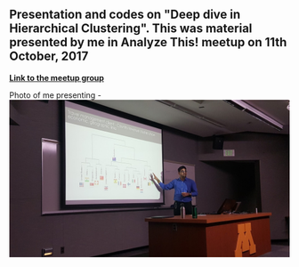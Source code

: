 ## Presentation and codes on "Deep dive in Hierarchical Clustering". This was material presented by me in Analyze This! meetup on 11th October, 2017

**[Link to the meetup group](https://www.meetup.com/AnalyzeThis/events/243463503/)**

Photo of me presenting -
![alt text](https://github.com/aayushmnit/Data-science-presentation/blob/master/Deep_dive_in_hierarchical_clustering/20171011_201451.jpg)
